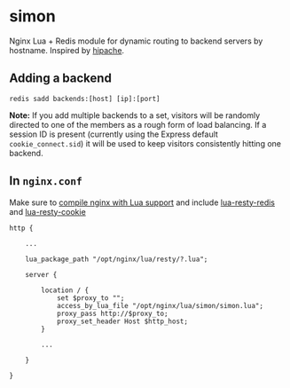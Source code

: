# simon
Nginx Lua + Redis module for dynamic routing to backend servers by hostname. Inspired by [hipache](https://github.com/hipache/hipache).

## Adding a backend

```
redis sadd backends:[host] [ip]:[port]
```

**Note:** If you add multiple backends to a set, visitors will be randomly directed to one of the members as a rough form of load balancing. If a session ID is present (currently using the Express default `cookie_connect.sid`) it will be used to keep visitors consistently hitting one backend.

## In `nginx.conf`

Make sure to [compile nginx with Lua support](https://github.com/openresty/lua-nginx-module#installation) and include [lua-resty-redis](https://github.com/openresty/lua-resty-redis) and [lua-resty-cookie](https://github.com/cloudflare/lua-resty-cookie)

```
http {

    ...
    
    lua_package_path "/opt/nginx/lua/resty/?.lua";

    server {
    
        location / {
            set $proxy_to "";
            access_by_lua_file "/opt/nginx/lua/simon/simon.lua";
            proxy_pass http://$proxy_to;
            proxy_set_header Host $http_host;
        }
        
        ...
        
    }
    
}
```
